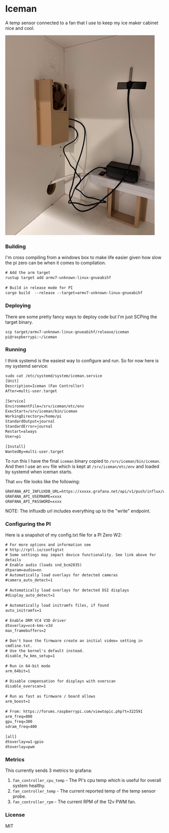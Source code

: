 Iceman
=========

A temp sensor connected to a fan that I use to keep my ice maker cabinet nice and cool.


![Iceman installed and running](iceman.jpg)


### Building

I'm cross compiling from a windows box to make life easier given how slow the pi zero can be when it comes to compilation.

```
# Add the arm target
rustup target add armv7-unknown-linux-gnueabihf

# Build in release mode for PI
cargo build  --release --target=armv7-unknown-linux-gnueabihf
```


### Deploying

There are some pretty fancy ways to deploy code but I'm just SCPing the target binary.


```
scp target/armv7-unknown-linux-gnueabihf/release/iceman pi@raspberrypi:~/iceman
```


### Running

I think systemd is the easiest way to configure and run. So for now here is my systemd service:

```
sudo cat /etc/systemd/system/iceman.service
[Unit]
Description=Iceman (Fan Controller)
After=multi-user.target

[Service]
EnvironmentFile=/srv/iceman/etc/env
ExecStart=/srv/iceman/bin/iceman
WorkingDirectory=/home/pi
StandardOutput=journal
StandardError=journal
Restart=always
User=pi

[Install]
WantedBy=multi-user.target
```

To run this I have the final `iceman` binary copied to `/srv/iceman/bin/iceman`. And then I use an `env` file which is kept at `/srv/iceman/etc/env` and loaded by systemd when iceman starts.

That `env` file looks like the following:

```
GRAFANA_API_INFLUXDB_URL=https://xxxxx.grafana.net/api/v1/push/influx/write
GRAFANA_API_USERNAME=xxxx
GRAFANA_API_PASSWORD=xxxx
```

NOTE: The influxdb url includes everything up to the "write" endpoint.


### Configuring the PI

Here is a snapshot of my config.txt file for a PI Zero W2:


```
# For more options and information see
# http://rptl.io/configtxt
# Some settings may impact device functionality. See link above for details
# Enable audio (loads snd_bcm2835)
dtparam=audio=on
# Automatically load overlays for detected cameras
#camera_auto_detect=1

# Automatically load overlays for detected DSI displays
#display_auto_detect=1

# Automatically load initramfs files, if found
auto_initramfs=1

# Enable DRM VC4 V3D driver
dtoverlay=vc4-kms-v3d
max_framebuffers=2

# Don't have the firmware create an initial video= setting in cmdline.txt.
# Use the kernel's default instead.
disable_fw_kms_setup=1

# Run in 64-bit mode
arm_64bit=1

# Disable compensation for displays with overscan
disable_overscan=1

# Run as fast as firmware / board allows
arm_boost=1

# From: https://forums.raspberrypi.com/viewtopic.php?t=322591
arm_freq=800
gpu_freq=300
sdram_freq=400

[all]
dtoverlay=w1-gpio
dtoverlay=pwm
```


### Metrics

This currently sends 3 metrics to grafana:

1. `fan_controller_cpu_temp` - The PI's cpu temp which is useful for overall system healthy.
2. `fan_controller_temp` - The current reported temp of the temp sensor probe.
3. `fan_controller_rpm` - The current RPM of the 12v PWM fan.


### License

MIT
